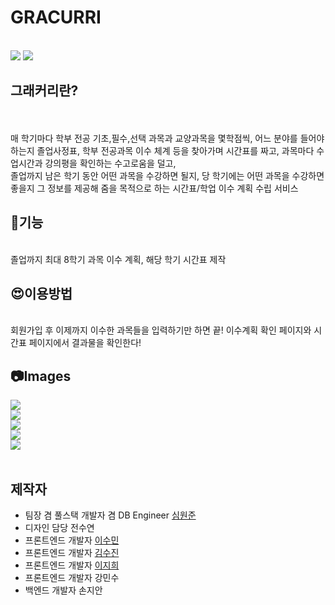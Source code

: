 <h1>GRACURRI </h1><br>
<img src="(https://user-images.githubusercontent.com/58161987/144749241-e9ebe744-b783-4421-8d34-276a3acea9b1.png">
<img src="https://user-images.githubusercontent.com/58161987/144749286-45d0bd7b-d162-4fd0-9092-f0897f79e6d6.png">

<br>
<h2>그래커리란?</h2><br>
<br>
매 학기마다 학부 전공 기초,필수,선택 과목과 교양과목을 몇학점씩, 어느 분야를 들어야 하는지 졸업사정표, 학부 전공과목 이수 체계 등을 찾아가며 시간표를 짜고, 과목마다 수업시간과 강의평을 확인하는 수고로움을 덜고,<br> 졸업까지 남은 학기 동안 어떤 과목을 수강하면 될지, 당 학기에는 어떤 과목을 수강하면 좋을지 그 정보를 제공해 줌을 목적으로 하는 시간표/학업 이수 계획 수립 서비스
<br>
<h2>🦾기능</h2>
<br>졸업까지 최대 8학기 과목 이수 계획, 해당 학기 시간표 제작
<br>
<h2>😍이용방법</h2>
<br>회원가입 후 이제까지 이수한 과목들을 입력하기만 하면 끝! 이수계획 확인 페이지와 시간표 페이지에서 결과물을 확인한다!
<br><h2>📷Images</h2>
<img src="https://user-images.githubusercontent.com/58161987/144749269-e481def2-5639-4844-9842-dedb117bbbff.png">
<br>
<img src="https://user-images.githubusercontent.com/58161987/144749292-49741015-1e5b-4041-81cf-9b6538f029b7.png">
<br>
<img src="https://user-images.githubusercontent.com/58161987/144749296-057140d3-bcb1-4ead-9ee8-ab657795791e.png">
<br>
<img src="https://user-images.githubusercontent.com/58161987/144749300-4a488187-5bee-4137-8f02-25ad433f9913.png">
<br>
<img src="https://user-images.githubusercontent.com/58161987/144749303-d7cdbbb6-e725-415f-92fa-e0fe8e0f5781.png">

<br>
<br>
<h2>제작자</h2>
<ul>
  <li>팀장 겸 풀스택 개발자 겸 DB Engineer <a href="https://github.com/makemyway-kr">심원준</a></li>
  <li>디자인 담당 전수연</li>
  <li>프론트엔드 개발자 <a href="https://github.com/intersoom">이수민</a></li>
  <li>프론트엔드 개발자 <a href="https://github.com/SujinKim1127">김수진</a></li>
  <li>프론트엔드 개발자 <a href="https://github.com/Zoe0929">이지희</a></li>
  <li>프론트엔드 개발자 강민수</li>
  <li>백엔드 개발자 손지안</li>
</ul>

